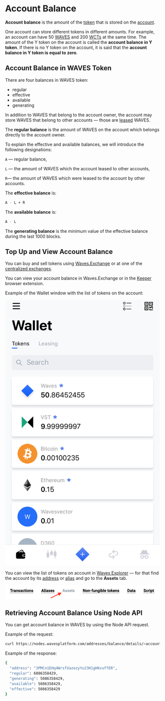 # Account Balance

**Account balance** is the amount of the [token](/en/blockchain/token) that is stored on the [account](/en/blockchain/account).

One account can store different tokens in different amounts. For example, an account can have 50 [WAVES](/en/blockchain/token/waves) and 200 [WCTs](/en/blockchain/token/wct) at the same time. The amount of the Y token on the account is called the **account balance in Y token**. If there is no Y token on the account, it is said that the **account balance in Y token is equal to zero**.

## Account Balance in WAVES Token

There are four balances in WAVES token:

* regular
* effective
* available
* generating

In addition to WAVES that belong to the account owner, the account may store WAVES that belong to other accounts — those are [leased](/en/blockchain/leasing) WAVES.

The **regular balance** is the amount of WAVES on the account which belongs directly to the account owner.

To explain the effective and available balances, we will introduce the following designations:

`A` — regular balance,

`L` — the amount of WAVES which the account leased to other accounts,

`R`— the amount of WAVES which were leased to the account by other accounts.

The **effective balance** is:

```bash
A - L + R
```

The **available balance** is:

```bash
A - L
```

The **generating balance** is the minimum value of the effective balance during the last 1000 blocks.

## Top Up and View Account Balance

You can buy and sell tokens using [Waves.Exchange](https://waves.exchange/) or at one of the [centralized exchanges](https://coinmarketcap.com/currencies/waves/#markets).

You can view your account balance in Waves.Exchange or in the [Keeper](https://docs.waves.exchange/en/waves-keeper/) browser extension.

Example of the Wallet window with the list of tokens on the account:

![](./_assets/account-balance.png)

You can view the list of tokens on account in [Waves Explorer](https://wavesexplorer.com/) — for that find the account by its [address](/en/blockchain/account/address) or [alias](/en/blockchain/account/alias) and go to the **Assets** tab.

![](./_assets/tokens.png)

## Retrieving Account Balance Using Node API

You can get account balance in WAVES by using the Node API request.

Example of the request:

```bash
curl https://nodes.wavesplatform.com/addresses/balance/details/<account address>
```

Example of the response:

```bash
{
  "address": "3PMCn1EHq4WrsfUazezyYu23H1gHKvuffER",
  "regular": 6086358429,
  "generating": 5086358429,
  "available": 5086358429,
  "effective": 5086358429
}
```
